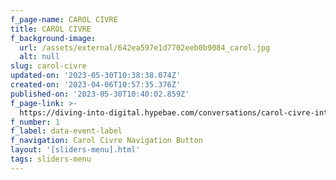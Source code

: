 ```yaml
---
f_page-name: CAROL CIVRE
title: CAROL CIVRE
f_background-image:
  url: /assets/external/642ea597e1d7702eeb0b9084_carol.jpg
  alt: null
slug: carol-civre
updated-on: '2023-05-30T10:38:38.074Z'
created-on: '2023-04-06T10:57:35.376Z'
published-on: '2023-05-30T10:40:02.859Z'
f_page-link: >-
  https://diving-into-digital.hypebae.com/conversations/carol-civre-interviews-3d-designer-fashion-experts-trends
f_number: 1
f_label: data-event-label
f_navigation: Carol Civre Navigation Button
layout: '[sliders-menu].html'
tags: sliders-menu
---
```




